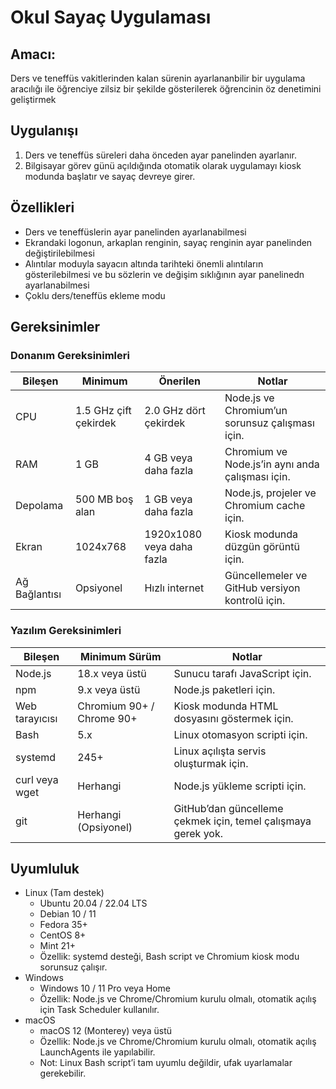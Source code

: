 # Okul Sayaç Uygulaması
## Amacı:
Ders ve teneffüs vakitlerinden kalan sürenin ayarlananbilir bir uygulama aracılığı ile öğrenciye zilsiz bir şekilde gösterilerek öğrencinin öz denetimini geliştirmek
## Uygulanışı
1. Ders ve teneffüs süreleri daha önceden ayar panelinden ayarlanır.
2. Bilgisayar görev günü açıldığında otomatik olarak uygulamayı kiosk modunda başlatır ve sayaç devreye girer.
## Özellikleri
- Ders ve teneffüslerin ayar panelinden ayarlanabilmesi
- Ekrandaki logonun, arkaplan renginin, sayaç renginin ayar panelinden değiştirilebilmesi
- Alıntılar moduyla sayacın altında tarihteki önemli alıntıların gösterilebilmesi ve bu sözlerin ve değişim sıklığının ayar panelinedn ayarlanabilmesi
- Çoklu ders/teneffüs ekleme modu
## Gereksinimler
### Donanım Gereksinimleri
| Bileşen       | Minimum               | Önerilen                  | Notlar                                           |
| ------------- | --------------------- | ------------------------- | ------------------------------------------------ |
| CPU           | 1.5 GHz çift çekirdek | 2.0 GHz dört çekirdek     | Node.js ve Chromium’un sorunsuz çalışması için.  |
| RAM           | 1 GB                  | 4 GB veya daha fazla      | Chromium ve Node.js’in aynı anda çalışması için. |
| Depolama      | 500 MB boş alan       | 1 GB veya daha fazla      | Node.js, projeler ve Chromium cache için.        |
| Ekran         | 1024x768              | 1920x1080 veya daha fazla | Kiosk modunda düzgün görüntü için.               |
| Ağ Bağlantısı | Opsiyonel             | Hızlı internet            | Güncellemeler ve GitHub versiyon kontrolü için.  |

### Yazılım Gereksinimleri
| Bileşen        | Minimum Sürüm             | Notlar                                                        |
| -------------- | ------------------------- | ------------------------------------------------------------- |
| Node.js        | 18.x veya üstü            | Sunucu tarafı JavaScript için.                                |
| npm            | 9.x veya üstü             | Node.js paketleri için.                                       |
| Web tarayıcısı | Chromium 90+ / Chrome 90+ | Kiosk modunda HTML dosyasını göstermek için.                  |
| Bash           | 5.x                       | Linux otomasyon scripti için.                                 |
| systemd        | 245+                      | Linux açılışta servis oluşturmak için.                        |
| curl veya wget | Herhangi                  | Node.js yükleme scripti için.                                 |
| git            | Herhangi (Opsiyonel)      | GitHub’dan güncelleme çekmek için, temel çalışmaya gerek yok. |


## Uyumluluk
- Linux (Tam destek)
  - Ubuntu 20.04 / 22.04 LTS
  - Debian 10 / 11
  - Fedora 35+
  - CentOS 8+
  - Mint 21+
  - Özellik: systemd desteği, Bash script ve Chromium kiosk modu sorunsuz çalışır.
- Windows
  - Windows 10 / 11 Pro veya Home
  - Özellik: Node.js ve Chrome/Chromium kurulu olmalı, otomatik açılış için Task Scheduler kullanılır.
- macOS
  - macOS 12 (Monterey) veya üstü
  - Özellik: Node.js ve Chrome/Chromium kurulu olmalı, otomatik açılış LaunchAgents ile yapılabilir.
  - Not: Linux Bash script’i tam uyumlu değildir, ufak uyarlamalar gerekebilir.

